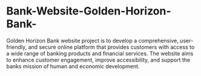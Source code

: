 # Bank-Website-Golden-Horizon-Bank-
Golden Horizon Bank website project is to develop a comprehensive, user-friendly, and secure online platform that provides customers with access to a wide range of banking products and financial services. The website aims to enhance customer engagement, improve accessibility, and support the banks mission of human and economic development.

